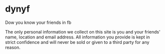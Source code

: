 dynyf
=====

Dow you know your friends in fb

The only personal information we collect on this site is you and your friends' name, location and email address. All information you provide is kept in strict confidence and will never be sold or given to a third party for any reason.
